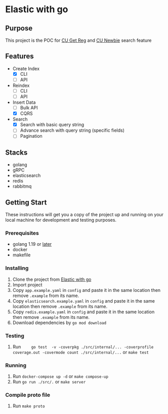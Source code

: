 # Elastic with go

## Purpose
This project is the POC for [CU Get Reg](https://cugetreg.com) and [CU Newbie](https://cunewbie.com) search feature

## Features

- Create Index
  - [x] CLI
  - [ ] API
- Reindex
  - [ ] CLI
  - [ ] API
- Insert Data
  - [ ] Bulk API
  - [x] CQRS
- Search
  - [x] Search with basic query string
  - [ ] Advance search with query string (specific fields)
  - [ ] Pagination

## Stacks
- golang
- gRPC
- elasticsearch
- redis
- rabbitmq

## Getting Start
These instructions will get you a copy of the project up and running on your local machine for development and testing purposes.

### Prerequisites
- golang 1.19 or [later](https://go.dev)
- docker
- makefile

### Installing
1. Clone the project from [Elastic with go](https://github.com/samithiwat/elastic-with-go)
2. Import project
3. Copy `app.example.yaml` in `config` and paste it in the same location then remove `.example` from its name.
3. Copy `elasticsearch.example.yaml` in `config` and paste it in the same location then remove `.example` from its name.
3. Copy `redis.example.yaml` in `config` and paste it in the same location then remove `.example` from its name.
4. Download dependencies by `go mod download`

### Testing
1. Run `	go test  -v -coverpkg ./src/internal/... -coverprofile coverage.out -covermode count ./src/internal/...` or `make test`

### Running
1. Run `docker-compose up -d` or `make compose-up`
2. Run `go run ./src/.` or `make server`

### Compile proto file
1. Run `make proto`
